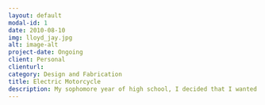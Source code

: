 ```yaml
---
layout: default
modal-id: 1
date: 2010-08-10
img: lloyd_jay.jpg
alt: image-alt
project-date: Ongoing
client: Personal
clienturl:
category: Design and Fabrication
title: Electric Motorcycle
description: My sophomore year of high school, I decided that I wanted to make my own personal electric vehicle. It started with a discarded BMX bicycle a robotics motor and some lead acid batteries, and over the years it became more and more of a real and usable vehicle. In 2010, I was interviewed by Jay Leno about my motorcycle for a Jay's Garage segment, and he took it for a little spin. Since then, the bike has taken on a new chassis and new batteries, and it is my main mode of city transportation. This is one of those projects that is never quite finished; I am currently working on a new taillight assembly that's a little slimmer and less likely to break when moving the bike through tight spaces.
---
```

